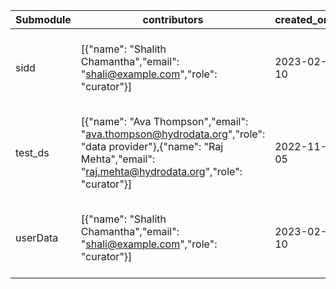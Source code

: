 | Submodule | contributors | created_on | data_files | dataset_name | description | license | schema_version | source | tags | updated_on | version |
| --- | --- | --- | --- | --- | --- | --- | --- | --- | --- | --- | --- |
| sidd | [{"name": "Shalith Chamantha","email": "shali@example.com","role": "curator"}] | 2023-02-10 | [{"file_name": "iowa_lakes_2020.csv","file_type": "csv","uploaded_on": "2025-06-15","checksum": "1f2d3a4b5c6d..."}] | Iowa Lake Water Quality | Measurements of nutrient concentrations in Iowa lakes from 2010 to 2020. | CC-BY-4.0 | 1.0 | https://doi.org/10.1234/iowa.lake.quality.2020 | ["lakes","water quality","Iowa","nutrients"] | 2025-06-15 | 1.1.0 |
| test_ds | [{"name": "Ava Thompson","email": "ava.thompson@hydrodata.org","role": "data provider"},{"name": "Raj Mehta","email": "raj.mehta@hydrodata.org","role": "curator"}] | 2022-11-05 | [{"file_name": "us_river_discharge_2022.csv","file_type": "csv","uploaded_on": "2025-05-30","checksum": "9b8a7c6d5e4f..."},{"file_name": "readme.txt","file_type": "txt","uploaded_on": "2025-05-30","checksum": "2e3f4g5h6i7j..."}] | US River Discharge Measurements | Hourly river discharge data for major US rivers from 2005 to 2022. | ODC-BY-1.0 | 1.0 | https://doi.org/10.5678/us.river.discharge.2022 | ["rivers","hydrology","discharge","USGS","time series"] | 2025-05-30 | 2.0.3 |
| userData | [{"name": "Shalith Chamantha","email": "shali@example.com","role": "curator"}] | 2023-02-10 | [{"file_name": "iowa_lakes_2020.csv","file_type": "csv","uploaded_on": "2025-06-15","checksum": "1f2d3a4b5c6d..."}] | Iowa Lake Water Quality | Measurements of nutrient concentrations in Iowa lakes from 2010 to 2020. | CC-BY-4.0 | 1.0 | https://doi.org/10.1234/iowa.lake.quality.2020 | ["lakes","water quality","Iowa","nutrients"] | 2025-06-15 | 1.1.0 |